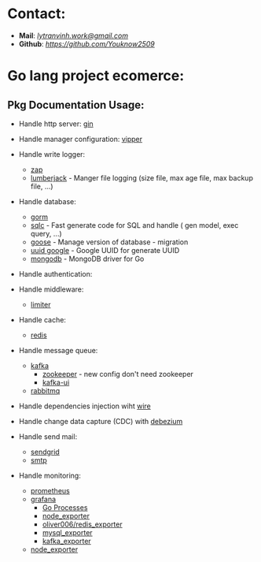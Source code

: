 # Contact:
- **Mail**: *lytranvinh.work@gmail.com*
- **Github**: *https://github.com/Youknow2509*

# Go lang project ecomerce:

## Pkg Documentation Usage:
- Handle http server: [gin](https://github.com/gin-gonic/gin)
- Handle manager configuration: [vipper](https://github.com/spf13/viper)
- Handle write logger:
    + [zap](https://github.com/uber-go/zap)
    + [lumberjack](https://github.com/natefinch/lumberjack) -  Manger file logging (size file, max age file, max backup file, ...)
- Handle database:
    + [gorm](https://github.com/go-gorm/gorm)
    + [sqlc](https://github.com/sqlc-dev/sqlc) - Fast generate code for SQL and handle ( gen model, exec query, ...)
    + [goose](https://github.com/pressly/goose) - Manage version of database - migration
    + [uuid google](https://github.com/google/uuid) - Google UUID for generate UUID
    + [mongodb](https://github.com/mongodb/mongo-go-driver) - MongoDB driver for Go
- Handle authentication:

- Handle middleware:
    + [limiter](https://github.com/ulule/limiter)
  
- Handle cache:
    + [redis](https://github.com/redis/go-redis)

- Handle message queue:
    + [kafka](https://github.com/segmentio/kafka-go)
      + [zookeeper](https://github.com/bitnami/containers) - new config don't need zookeeper
      + [kafka-ui](https://github.com/provectus/kafka-ui)
    + [rabbitmq](github.com/rabbitmq/amqp091-go)

- Handle dependencies injection wiht [wire](https://github.com/google/wire)

- Handle change data capture (CDC) with [debezium](https://debezium.io/)

- Handle send mail:
    + [sendgrid](https://sendgrid.com)
    + [smtp](https://pkg.go.dev/net/smtp)

- Handle monitoring:
    + [prometheus](https://prometheus.io/)
    + [grafana](https://grafana.com/)
      + [Go Processes](https://grafana.com/grafana/dashboards/6671-go-processes/) 
      + [node_exporter](https://grafana.com/grafana/dashboards/1860-node-exporter-full/)
      + [oliver006/redis_exporter](https://grafana.com/grafana/dashboards/763)
      + [mysql_exporter](https://grafana.com/grafana/dashboards/14057-mysql/)
      + [kafka_exporter](https://grafana.com/grafana/dashboards/18276-kafka-dashboard/)
    + [node_exporter](https://www.google.com/search?q=node-exporter)